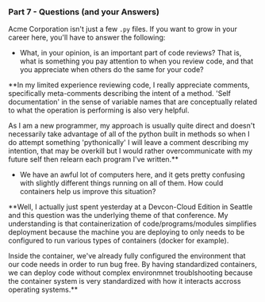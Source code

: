 ### Part 7 - Questions (and your Answers)

Acme Corporation isn't just a few `.py` files. If you want to grow in your
career here, you'll have to answer the following:

- What, in your opinion, is an important part of code reviews? That is, what is
  something you pay attention to when you review code, and that you appreciate
  when others do the same for your code?

**In my limited experience reviewing code, I really appreciate comments, specifically meta-comments describing the intent of a method. 'Self documentation' in the sense of variable names that are conceptually related to what the operation is performing is also very helpful.

As I am a new programmer, my approach is usually quite direct and doesn't necessarily take advantage of all of the python built in methods so when I do attempt something 'pythonically' I will leave a comment describing my intention, that may be overkill but I would rather overcommunicate with my future self then relearn each program I've written.**

- We have an awful lot of computers here, and it gets pretty confusing with
  slightly different things running on all of them. How could containers help us
  improve this situation?

**Well, I actually just spent yesterday at a Devcon-Cloud Edition in Seattle and this question was the underlying theme of that conference. My understanding is that containerization of code/programs/modules simplifies deployment because the machine you are deploying to only needs to be configured to run various types of containers (docker for example). 

Inside the container, we've already fully configured the environment that our code needs in order to run bug free. By having standardized containers, we can deploy code without complex environmnet troublshooting because the container system is very standardized with how it interacts accross operating systems.**
